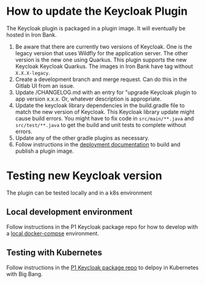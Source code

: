 # How to update the Keycloak Plugin
The Keycloak plugin is packaged in a plugin image. It will eventually be hosted in Iron Bank.
1. Be aware that there are currently two versions of Keycloak. One is the legacy version that uses Wildfly for the application server. The other version is the new one using Quarkus. This plugin supports the new Keycloak Keycloak Quarkus. The images in Iron Bank have tag without  ```X.X.X-legacy```.
1. Create a development branch and merge request. Can do this in the Gitlab UI from an issue.
1. Update /CHANGELOG.md with an entry for "upgrade Keycloak plugin to app version x.x.x. Or, whatever description is appropriate.
1. Update the keycloak library dependencies in the build.gradle file to match the new version of Keycloak. This Keycloak library update might cause build errors. You might have to fix code in `src/main/**.java` and `src/test/**.java` to get the build and unit tests to complete without errors.
1. Update any of the other gradle plugins as necessary. 
1. Follow instructions in the [deployment documentation](./development/README.md) to build and publish a plugin image.

# Testing new Keycloak version
The plugin can be tested locally and in a k8s environment

## Local development environment
Follow instructions in the P1 Keycloak package repo for how to develop with a [local docker-compse](https://repo1.dso.mil/platform-one/big-bang/apps/security-tools/keycloak/-/blob/main/development/README.md) environment.

## Testing with Kubernetes
Follow instructions in the [P1 Keycloak package repo](https://repo1.dso.mil/platform-one/big-bang/apps/security-tools/keycloak/-/blob/main/docs/DEVELOPMENT_MAINTENANCE.md) to delpoy in Kubernetes with Big Bang.
